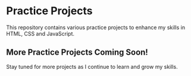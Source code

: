 # Practice Projects

This repository contains various practice projects to enhance my skills in HTML, CSS and JavaScript.

## More Practice Projects Coming Soon!

Stay tuned for more projects as I continue to learn and grow my skills.

